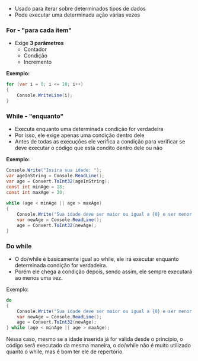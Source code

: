 - Usado para iterar sobre determinados tipos de dados
- Pode executar uma determinada ação várias vezes

### For - "para cada item"
- Exige **3 parâmetros**
	- Contador
	- Condição
	- Incremento

**Exemplo:**
```C#
for (var i = 0; i <= 10; i++)  
{  
    Console.WriteLine(i);  
}
```

### While - "enquanto"
- Executa enquanto uma determinada condição for verdadeira
- Por isso, ele exige apenas uma condição dentro dele
- Antes de todas as execuções ele verifica a condição para verificar se deve executar o código que está condito dentro dele ou não

**Exemplo:**
```C#
Console.Write("Insira sua idade: ");  
var ageInString = Console.ReadLine();  
var age = Convert.ToInt32(ageInString);  
const int minAge = 18;  
const int maxAge = 30;  
  
while (age < minAge || age > maxAge)  
{  
    Console.Write("Sua idade deve ser maior ou igual a {0} e ser menor ou igual a {1}! Insira sua idade novamente: ", minAge, maxAge);  
    var newAge = Console.ReadLine();  
    age = Convert.ToInt32(newAge);  
}
```

### Do while
- O do/while é basicamente igual ao while, ele irá executar enquanto determinada condição for verdadeira.
- Porém ele chega a condição depois, sendo assim, ele sempre executará ao menos uma vez.

Exemplo:
```C#
do  
{  
    Console.Write("Sua idade deve ser maior ou igual a {0} e ser menor ou igual a {1}! Insira sua idade novamente: ", minAge, maxAge);  
    var newAge = Console.ReadLine();  
    age = Convert.ToInt32(newAge);  
} while (age < minAge || age > maxAge);
```

Nessa caso, mesmo se a idade inserida já for válida desde o princípio, o código será executado da mesma maneira, o do/while não é muito utilizado quanto o while, mas é bom ter ele de repertório.